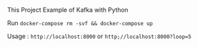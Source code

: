 This Project Example of Kafka with Python

Run 
`docker-compose rm -svf && docker-compose up`

Usage : `http://localhost:8000` or `http;//localhost:8000?loop=5`